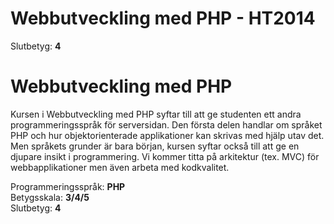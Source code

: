 # Webbutveckling med PHP - HT2014
Slutbetyg: <b>4</b>


# Webbutveckling med PHP

Kursen i Webbutveckling med PHP syftar till att ge studenten ett andra programmeringsspråk för serversidan. Den första delen handlar om språket PHP och hur objektorienterade applikationer kan skrivas med hjälp utav det. Men språkets grunder är bara början, kursen syftar också till att ge en djupare insikt i programmering. Vi kommer titta på arkitektur (tex. MVC) för webbapplikationer men även arbeta med kodkvalitet.

Programmeringsspråk: <b>PHP</b><br>
Betygsskala: <b>3/4/5</b><br>
Slutbetyg: <b>4</b>
